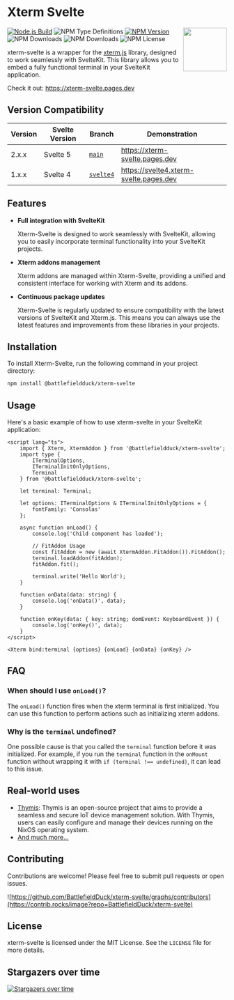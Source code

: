 # Xterm Svelte

<img align="right" width="100" height="100" src="https://github.com/BattlefieldDuck/xterm-svelte/assets/29337428/e1055940-ae66-48b5-9a1f-1965949b5757">

[![Node.js Build](https://github.com/BattlefieldDuck/xterm-svelte/actions/workflows/node-build.yml/badge.svg)](https://github.com/BattlefieldDuck/xterm-svelte/actions/workflows/node-build.yml)
![NPM Type Definitions](https://img.shields.io/npm/types/%40battlefieldduck%2Fxterm-svelte)
[![NPM Version](https://img.shields.io/npm/v/%40battlefieldduck%2Fxterm-svelte)](https://www.npmjs.com/package/@battlefieldduck/xterm-svelte)
![NPM Downloads](https://img.shields.io/npm/dw/%40battlefieldduck%2Fxterm-svelte)
![NPM Downloads](https://img.shields.io/npm/d18m/%40battlefieldduck%2Fxterm-svelte)
![NPM License](https://img.shields.io/npm/l/%40battlefieldduck%2Fxterm-svelte)

xterm-svelte is a wrapper for the [xterm.js](https://github.com/xtermjs/xterm.js) library, designed to work seamlessly with SvelteKit. This library allows you to embed a fully functional terminal in your SvelteKit application.

Check it out: https://xterm-svelte.pages.dev

## Version Compatibility

| Version | Svelte Version | Branch                                                                    | Demonstration                          |
| ------- | -------------- | ------------------------------------------------------------------------- | -------------------------------------- |
| 2.x.x   | Svelte 5       | [`main`](https://github.com/BattlefieldDuck/xterm-svelte)                 | https://xterm-svelte.pages.dev         |
| 1.x.x   | Svelte 4       | [`svelte4`](https://github.com/BattlefieldDuck/xterm-svelte/tree/svelte4) | https://svelte4.xterm-svelte.pages.dev |

## Features

- **Full integration with SvelteKit**

  Xterm-Svelte is designed to work seamlessly with SvelteKit, allowing you to easily incorporate terminal functionality into your SvelteKit projects.

- **Xterm addons management**

  Xterm addons are managed within Xterm-Svelte, providing a unified and consistent interface for working with Xterm and its addons.

- **Continuous package updates**

  Xterm-Svelte is regularly updated to ensure compatibility with the latest versions of SvelteKit and Xterm.js. This means you can always use the latest features and improvements from these libraries in your projects.

## Installation

To install Xterm-Svelte, run the following command in your project directory:

```bash
npm install @battlefieldduck/xterm-svelte
```

## Usage

Here's a basic example of how to use xterm-svelte in your SvelteKit application:

```svelte
<script lang="ts">
	import { Xterm, XtermAddon } from '@battlefieldduck/xterm-svelte';
	import type {
		ITerminalOptions,
		ITerminalInitOnlyOptions,
		Terminal
	} from '@battlefieldduck/xterm-svelte';

	let terminal: Terminal;

	let options: ITerminalOptions & ITerminalInitOnlyOptions = {
		fontFamily: 'Consolas'
	};

	async function onLoad() {
		console.log('Child component has loaded');

		// FitAddon Usage
		const fitAddon = new (await XtermAddon.FitAddon()).FitAddon();
		terminal.loadAddon(fitAddon);
		fitAddon.fit();

		terminal.write('Hello World');
	}

	function onData(data: string) {
		console.log('onData()', data);
	}

	function onKey(data: { key: string; domEvent: KeyboardEvent }) {
		console.log('onKey()', data);
	}
</script>

<Xterm bind:terminal {options} {onLoad} {onData} {onKey} />
```

## FAQ

### When should I use `onLoad()`?

The `onLoad()` function fires when the xterm terminal is first initialized. You can use this function to perform actions such as initializing xterm addons.

### Why is the `terminal` undefined?

One possible cause is that you called the `terminal` function before it was initialized. For example, if you run the `terminal` function in the `onMount` function without wrapping it with `if (terminal !== undefined)`, it can lead to this issue.

## Real-world uses

- [Thymis](thymis.io): Thymis is an open-source project that aims to provide a seamless and secure IoT device management solution.
With Thymis, users can easily configure and manage their devices running on the NixOS operating system.
- [And much more...](https://github.com/BattlefieldDuck/xterm-svelte/network/dependents)

## Contributing
Contributions are welcome! Please feel free to submit pull requests or open issues.

![https://github.com/BattlefieldDuck/xterm-svelte/graphs/contributors](https://contrib.rocks/image?repo=BattlefieldDuck/xterm-svelte)

## License
xterm-svelte is licensed under the MIT License. See the `LICENSE` file for more details.

## Stargazers over time
[![Stargazers over time](https://starchart.cc/BattlefieldDuck/xterm-svelte.svg?variant=adaptive)](https://starchart.cc/BattlefieldDuck/xterm-svelte)
